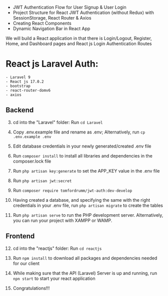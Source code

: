 
- JWT Authentication Flow for User Signup & User Login
- Project Structure for React JWT Authentication (without Redux) with SessionStorage, React Router & Axios
- Creating React Components
- Dynamic Navigation Bar in React App

We will build a React application in that there is Login/Logout, Register, Home, and Dashboard pages and React js Login Authentication Routes



# React js Laravel Auth:
    - Laravel 9
    - React js 17.0.2
    - bootstrap
    - react-router-domv6
    - axios


## Backend
3. cd into the "Laravel" folder:
   Run ```cd Laravel``` 

4. Copy .env.example file and rename as .env; 
Alternatively, run ```cp .env.example .env```

5. Edit database credentials in your newly generated/created .env file

6. Run ```composer install``` to install all libraries and dependencies in the composer.lock file

7. Run ```php artisan key:generate``` to set the APP_KEY value in the .env file

8. Run ```php artisan jwt:secret``` 

9. Run ```composer require tomfordrumm/jwt-auth:dev-develop```
10. Having created a database, and specifying the same with the right credentials in your .env file, run ```php artisan migrate``` to create the tables

11. Run ```php artisan serve``` to run the PHP development server. Alternatively, you can run your project with XAMPP or WAMP.


## Frontend

12. cd into the "reactjs" folder:
   Run ```cd reactjs```

13. Run ```npm install``` to download all packages and dependencies needed for our client

14. While making sure that the API (Laravel) Server is up and running, run ```npn start``` to start your react application

15. Congratulations!!!





